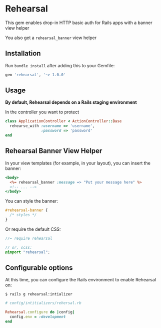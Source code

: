 # Rehearsal

This gem enables drop-in HTTP basic auth for Rails apps with a banner view helper

You also get a `rehearsal_banner` view helper

## Installation

Run `bundle install` after adding this to your Gemfile:

```ruby
gem 'rehearsal', '~> 1.0.0'
```

## Usage

**By default, Rehearsal depends on a Rails staging environment**

In the controller you want to protect

```ruby
class ApplicationController < ActionController::Base
  rehearse_with :username => 'username',
                :password => 'password'
end
```

## Rehearsal Banner View Helper

In your view templates (for example, in your layout), you can insert the banner:

```html.erb
<body>
  <%= rehearsal_banner :message => "Put your message here" %>
  <!-- ... -->
</body>
```

You can style the banner:

```css
#rehearsal-banner {
  /* styles */
}
```

Or require the default CSS:

```scss
//= require rehearsal

// or, scss:
@import "rehearsal";
```

## Configurable options

At this time, you can configure the Rails environment to enable Rehearsal on:

```
$ rails g rehearsal:intializer
```

```ruby
# config/intitializers/rehersal.rb

Rehearsal.configure do |config|
  config.env = :development
end
```
